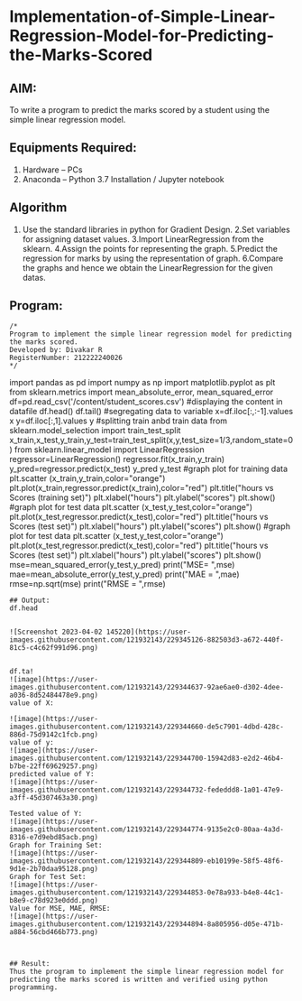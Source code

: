 # Implementation-of-Simple-Linear-Regression-Model-for-Predicting-the-Marks-Scored

## AIM:
To write a program to predict the marks scored by a student using the simple linear regression model.

## Equipments Required:
1. Hardware – PCs
2. Anaconda – Python 3.7 Installation / Jupyter notebook

## Algorithm
1. Use the standard libraries in python for Gradient Design.
2.Set variables for assigning dataset values.
3.Import LinearRegression from the sklearn.
4.Assign the points for representing the graph.
5.Predict the regression for marks by using the representation of graph.
6.Compare the graphs and hence we obtain the LinearRegression for the given datas.

## Program:
```
/*
Program to implement the simple linear regression model for predicting the marks scored.
Developed by: Divakar R
RegisterNumber: 212222240026 
*/
```
import pandas as pd
import numpy as np
import matplotlib.pyplot as plt 
from sklearn.metrics import mean_absolute_error, mean_squared_error
df=pd.read_csv('/content/student_scores.csv')
#displaying the content in datafile 
df.head()
df.tail()
#segregating data to variable 
x=df.iloc[:,:-1].values
x
y=df.iloc[:,1].values
y
#splitting train anbd train data 
from sklearn.model_selection import train_test_split
x_train,x_test,y_train,y_test=train_test_split(x,y,test_size=1/3,random_state=0)
from sklearn.linear_model import LinearRegression
regressor=LinearRegression()
regressor.fit(x_train,y_train)
y_pred=regressor.predict(x_test)
y_pred
y_test
#graph plot for training data 
plt.scatter (x_train,y_train,color="orange")
plt.plot(x_train,regressor.predict(x_train),color="red")
plt.title("hours vs Scores (training set)")
plt.xlabel("hours")
plt.ylabel("scores")
plt.show()
#graph plot for test data 
plt.scatter (x_test,y_test,color="orange")
plt.plot(x_test,regressor.predict(x_test),color="red")
plt.title("hours vs Scores (test set)")
plt.xlabel("hours")
plt.ylabel("scores")
plt.show()
#graph plot for test data 
plt.scatter (x_test,y_test,color="orange")
plt.plot(x_test,regressor.predict(x_test),color="red")
plt.title("hours vs Scores (test set)")
plt.xlabel("hours")
plt.ylabel("scores")
plt.show()
mse=mean_squared_error(y_test,y_pred)
print("MSE= ",mse)
mae=mean_absolute_error(y_test,y_pred)
print("MAE = ",mae)
rmse=np.sqrt(mse)
print("RMSE = ",rmse)
```
## Output:
df.head


![Screenshot 2023-04-02 145220](https://user-images.githubusercontent.com/121932143/229345126-882503d3-a672-440f-81c5-c4c62f991d96.png)


df.ta!
![image](https://user-images.githubusercontent.com/121932143/229344637-92ae6ae0-d302-4dee-a036-8d52484478e9.png)
value of X:

![image](https://user-images.githubusercontent.com/121932143/229344660-de5c7901-4dbd-428c-886d-75d9142c1fcb.png)
value of y:
![image](https://user-images.githubusercontent.com/121932143/229344700-15942d83-e2d2-46b4-b7be-22ff69629257.png)
predicted value of Y:
![image](https://user-images.githubusercontent.com/121932143/229344732-fededdd8-1a01-47e9-a3ff-45d307463a30.png)

Tested value of Y:
![image](https://user-images.githubusercontent.com/121932143/229344774-9135e2c0-80aa-4a3d-8316-e7d9ebd85acb.png)
Graph for Training Set:
![image](https://user-images.githubusercontent.com/121932143/229344809-eb10199e-58f5-48f6-9d1e-2b70daa95128.png)
Graph for Test Set:
![image](https://user-images.githubusercontent.com/121932143/229344853-0e78a933-b4e8-44c1-b8e9-c78d923e0ddd.png)
Value for MSE, MAE, RMSE:
![image](https://user-images.githubusercontent.com/121932143/229344894-8a805956-d05e-471b-a884-56cbd466b773.png)



## Result:
Thus the program to implement the simple linear regression model for predicting the marks scored is written and verified using python programming.

